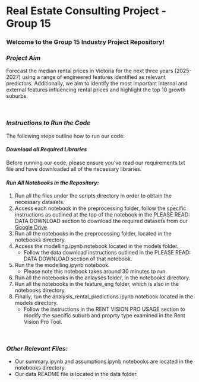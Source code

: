 # Real Estate Consulting Project - Group 15

### Welcome to the Group 15 Industry Project Repository!

### *Project Aim* 
Forecast the median rental prices in Victoria for the next three years (2025-2027) using a range of engineered features identified as relevant predictors. Additionally, we aim to identify the most important internal and external features influencing rental prices and highlight the top 10 growth suburbs.

<br>

### *Instructions to Run the Code* 
The following steps outline how to run our code:

#### *Download all Required Libraries* 
Before running our code, please ensure you’ve read our requirements.txt file and have downloaded all of the necessary libraries.


#### *Run All Notebooks in the Repository:*
1. Run all the files under the scripts directory in order to obtain the necessary datasets.
2. Access each notebook in the preprocessing folder, follow the specific instructions as outlined at the top of the notebook in the PLEASE READ: DATA DOWNLOAD section to download the required datasets from our [Google Drive](https://drive.google.com/drive/folders/1JzqWIVPAHOvMeD0X1u3RefYBSj1PehZ0?usp=sharing).
3. Run all the notebooks in the preprocessing folder, located in the notebooks directory.
4. Access the modelling.ipynb notebook located in the models folder. 
    - Follow the data download instructions outlined in the PLEASE READ: DATA DOWNLOAD section of that notebook. 
5. Run the the modelling.ipynb notebook.
    - Please note this notebook takes around 30 minutes to run. 
5. Run all the notebooks in the anlayses folder, in the notebooks directory.
6. Run all the notebooks in the feature_eng folder, which is also in the notebooks directory.
7. Finally, run the analysis_rental_predictions.ipynb notebook located in the models directory.
    - Follow the instructions in the RENT VISION PRO USAGE section to modify the specific suburb and proprty type examined in the Rent Vision Pro Tool. 

<br>

### *Other Relevant Files:*
- Our summary.ipynb and assumptions.ipynb notebooks are located in the notebooks directory.
- Our data README file is located in the data folder.
